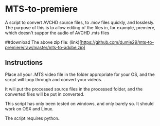 # MTS-to-premiere

A script to convert AVCHD source files, to .mov files quickly, and losslesly.
The purpose of this is to allow editing of the files in, for example, premiere, which doesn't suppor the audio of AVCHD .mts files

##download 
The above zip file: (link)[https://github.com/dumle29/mts-to-premiere/raw/master/mts-to-adobe.zip]

## Instructions
Place all your .MTS video file in the folder appropriate for your OS, 
and the script will loop through and convert your videos.

It will put the processed source files in the processed folder,
and the converted files will be put in converted.

This script has only been tested on windows, and only barely so.
It should work on OSX and Linux.

The script requires python.